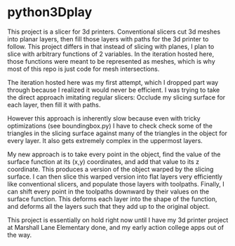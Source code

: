 python3Dplay
============

This project is a slicer for 3d printers. Conventional slicers cut 3d meshes into planar layers, then fill those layers with paths for the 3d printer to follow. This project differs in that instead of slicing with planes,
I plan to slice with arbitrary functions of 2 variables. In the iteration hosted here, those functions were meant to be represented as meshes, which is why most of this repo is just code for mesh intersections.

The iteration hosted here was my first attempt, which I dropped part way through because I realized it would never be efficient. I was trying to take the direct approach imitating regular slicers:
Occlude my slicing surface for each layer, then fill it with paths. 

However this approach is inherently slow because even with tricky optimizations (see boundingbox.py) I have to check check some of the triangles in the slicing surface against many of the triangles in the object for
every layer. It also gets extremely complex in the uppermost layers.

My new approach is to take every point in the object, find the value of the surface function at its (x,y) coordinates, and add that value to its z coordinate. This produces a version of the object warped by the slicing
surface. I can then slice this warped version into flat layers very efficiently like conventional slicers, and populate those layers with toolpaths. Finally, I can shift every point in the toolpaths downward by
their values on the surface function. This deforms each layer into the shape of the function, and deforms all the layers such that they add up to the original object.

This project is essentially on hold right now until I have my 3d printer project at Marshall Lane Elementary done, and my early action college apps out of the way.